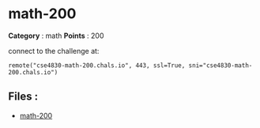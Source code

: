 # math-200

**Category** : math
**Points** : 200

connect to  the challenge at: 

``remote("cse4830-math-200.chals.io", 443, ssl=True, sni="cse4830-math-200.chals.io")``

## Files : 
 - [math-200](./math-200)



